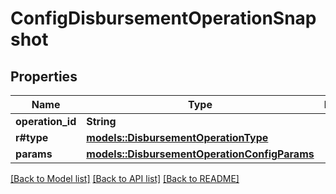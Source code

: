 # ConfigDisbursementOperationSnapshot

## Properties

Name | Type | Description | Notes
------------ | ------------- | ------------- | -------------
**operation_id** | **String** |  | 
**r#type** | [**models::DisbursementOperationType**](DisbursementOperationType.md) |  | 
**params** | [**models::DisbursementOperationConfigParams**](DisbursementOperationConfigParams.md) |  | 

[[Back to Model list]](../README.md#documentation-for-models) [[Back to API list]](../README.md#documentation-for-api-endpoints) [[Back to README]](../README.md)


